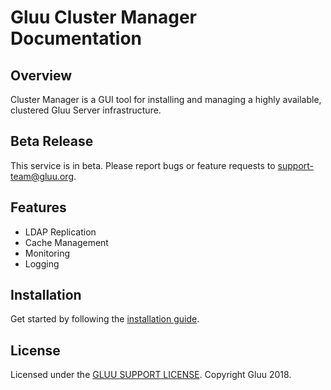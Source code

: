 # Gluu Cluster Manager Documentation
## Overview
Cluster Manager is a GUI tool for installing and managing a highly available, clustered Gluu Server infrastructure.

## Beta Release    
This service is in beta. Please report bugs or feature requests to support-team@gluu.org. 

## Features

- LDAP Replication
- Cache Management
- Monitoring
- Logging

## Installation
Get started by following the [installation guide](./installation/index.md). 

## License
Licensed under the [GLUU SUPPORT LICENSE](https://github.com/GluuFederation/cluster-mgr/blob/master/LICENSE). Copyright Gluu 2018.



